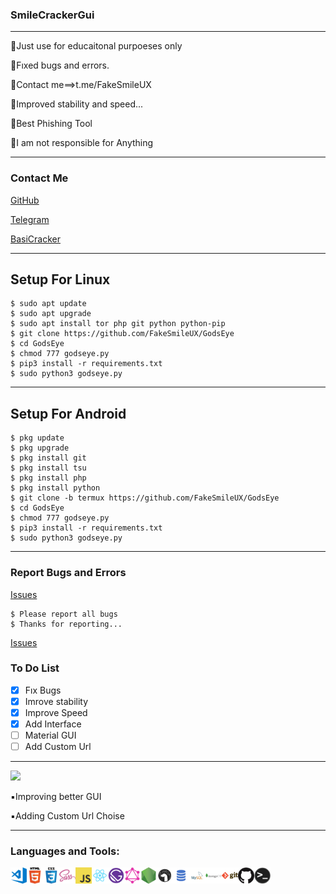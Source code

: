 ### SmileCrackerGui
_____________________
🔺Just use for educaitonal purpoeses only

🔺Fıxed bugs and errors.

🔺Contact me==>t.me/FakeSmileUX

🔺Improved stability and speed...

🔺Best Phishing Tool

🔺I am not responsible for Anything
_____________________
### Contact Me

[GitHub](http://github.com/FakeSmileUX)

[Telegram](http://t.me/FakeSmileUX)

[BasiCracker](http://github.com/FakeSmileUX/BasiCracker)
_____________________	
## Setup For Linux

```
$ sudo apt update
$ sudo apt upgrade
$ sudo apt install tor php git python python-pip
$ git clone https://github.com/FakeSmileUX/GodsEye
$ cd GodsEye
$ chmod 777 godseye.py
$ pip3 install -r requirements.txt
$ sudo python3 godseye.py
```
_____________________	
## Setup For Android

```
$ pkg update
$ pkg upgrade
$ pkg install git
$ pkg install tsu
$ pkg install php
$ pkg install python
$ git clone -b termux https://github.com/FakeSmileUX/GodsEye
$ cd GodsEye
$ chmod 777 godseye.py
$ pip3 install -r requirements.txt
$ sudo python3 godseye.py
```
_____________________	
### Report Bugs and Errors 

[Issues](https://github.com/FakeSmileUX/SmileCrackerGui/issues)
```
$ Please report all bugs
$ Thanks for reporting...
```
[Issues](https://github.com/FakeSmileUX/SmileCrackerGui/issues)

### To Do List

- [x] Fıx Bugs
- [x] Imrove stability
- [x] Improve Speed
- [x] Add Interface
- [ ] Material GUI 
- [ ] Add Custom Url
_____________________
![](https://media.giphy.com/media/27tn33aiTi1jkl6H6/giphy.gif)

▪️Improving better GUI

▪️Adding Custom Url Choise

_____________________
### Languages and Tools:

<img align="left" alt="Visual Studio Code" width="26px" src="https://raw.githubusercontent.com/github/explore/80688e429a7d4ef2fca1e82350fe8e3517d3494d/topics/visual-studio-code/visual-studio-code.png" />
<img align="left" alt="HTML5" width="26px" src="https://raw.githubusercontent.com/github/explore/80688e429a7d4ef2fca1e82350fe8e3517d3494d/topics/html/html.png" />
<img align="left" alt="CSS3" width="26px" src="https://raw.githubusercontent.com/github/explore/80688e429a7d4ef2fca1e82350fe8e3517d3494d/topics/css/css.png" />
<img align="left" alt="Sass" width="26px" src="https://raw.githubusercontent.com/github/explore/80688e429a7d4ef2fca1e82350fe8e3517d3494d/topics/sass/sass.png" />
<img align="left" alt="JavaScript" width="26px" src="https://raw.githubusercontent.com/github/explore/80688e429a7d4ef2fca1e82350fe8e3517d3494d/topics/javascript/javascript.png" />
<img align="left" alt="React" width="26px" src="https://raw.githubusercontent.com/github/explore/80688e429a7d4ef2fca1e82350fe8e3517d3494d/topics/react/react.png" />
<img align="left" alt="Gatsby" width="26px" src="https://raw.githubusercontent.com/github/explore/e94815998e4e0713912fed477a1f346ec04c3da2/topics/gatsby/gatsby.png" />
<img align="left" alt="GraphQL" width="26px" src="https://raw.githubusercontent.com/github/explore/80688e429a7d4ef2fca1e82350fe8e3517d3494d/topics/graphql/graphql.png" />
<img align="left" alt="Node.js" width="26px" src="https://raw.githubusercontent.com/github/explore/80688e429a7d4ef2fca1e82350fe8e3517d3494d/topics/nodejs/nodejs.png" />
<img align="left" alt="Deno" width="26px" src="https://raw.githubusercontent.com/github/explore/361e2821e2dea67711cde99c9c40ed357061cf27/topics/deno/deno.png" />
<img align="left" alt="SQL" width="26px" src="https://raw.githubusercontent.com/github/explore/80688e429a7d4ef2fca1e82350fe8e3517d3494d/topics/sql/sql.png" />
<img align="left" alt="MySQL" width="26px" src="https://raw.githubusercontent.com/github/explore/80688e429a7d4ef2fca1e82350fe8e3517d3494d/topics/mysql/mysql.png" />
<img align="left" alt="MongoDB" width="26px" src="https://raw.githubusercontent.com/github/explore/80688e429a7d4ef2fca1e82350fe8e3517d3494d/topics/mongodb/mongodb.png" />
<img align="left" alt="Git" width="26px" src="https://raw.githubusercontent.com/github/explore/80688e429a7d4ef2fca1e82350fe8e3517d3494d/topics/git/git.png" />
<img align="left" alt="GitHub" width="26px" src="https://raw.githubusercontent.com/github/explore/78df643247d429f6cc873026c0622819ad797942/topics/github/github.png" />
<img align="left" alt="Terminal" width="26px" src="https://raw.githubusercontent.com/github/explore/80688e429a7d4ef2fca1e82350fe8e3517d3494d/topics/terminal/terminal.png" />

<br />
<br />
